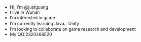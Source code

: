 - Hi, I’m @justguang
- I live in Wuhan
- I’m interested in game
- I’m currently learning Java、Unity
- I’m looking to collaborate on game research and development 
- My QQ:2320366520


